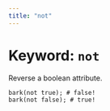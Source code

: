 ```yaml
---
title: "not"
---
```


# Keyword: `not`

 Reverse a boolean attribute.

 ```glang
 bark(not true); # false!
 bark(not false); # true!
 ```
